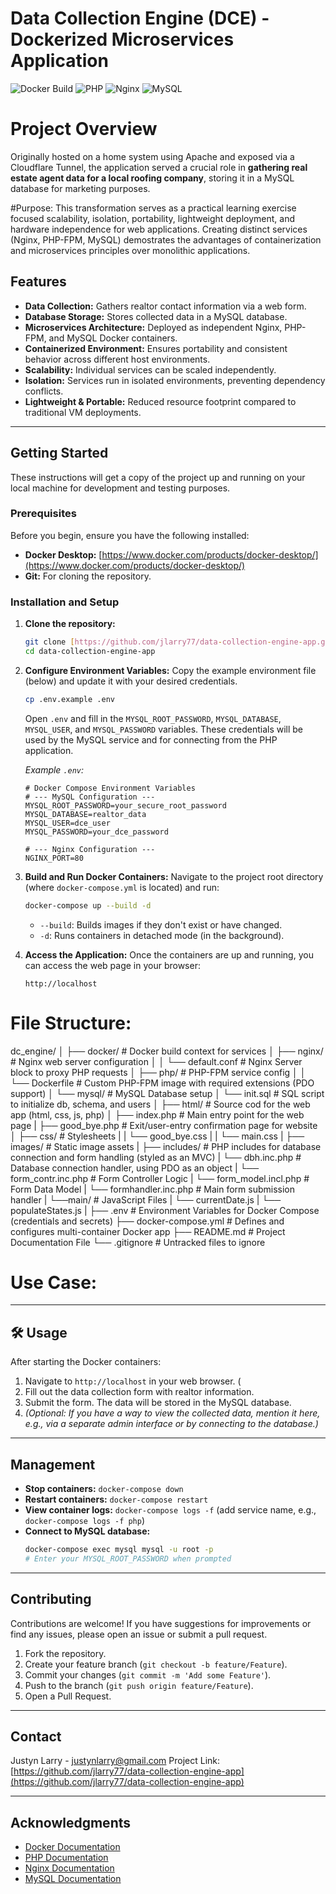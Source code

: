 # Data Collection Engine (DCE) - Dockerized Microservices Application
![Docker Build](https://img.shields.io/badge/Docker-2496ED?style=for-the-badge&logo=docker&logoColor=white)
![PHP](https://img.shields.io/badge/PHP-777BB4?style=for-the-badge&logo=php&logoColor=white)
![Nginx](https://img.shields.io/badge/Nginx-009639?style=for-the-badge&logo=nginx&logoColor=white)
![MySQL](https://img.shields.io/badge/MySQL-4479A1?style=for-the-badge&logo=mysql&logoColor=white)

# Project Overview
Originally hosted on a home system using Apache and exposed via a Cloudflare Tunnel, the application served a crucial role in **gathering real estate agent data for a local roofing company**, storing it in a MySQL database for marketing purposes.

#Purpose:
This transformation serves as a practical learning exercise focused scalability, isolation, portability, lightweight deployment, and hardware independence for web applications.  Creating distinct services (Nginx, PHP-FPM, MySQL) demostrates the advantages of containerization and microservices principles over monolithic applications.

## Features

* **Data Collection:** Gathers realtor contact information via a web form.
* **Database Storage:** Stores collected data in a MySQL database.
* **Microservices Architecture:** Deployed as independent Nginx, PHP-FPM, and MySQL Docker containers.
* **Containerized Environment:** Ensures portability and consistent behavior across different host environments.
* **Scalability:** Individual services can be scaled independently.
* **Isolation:** Services run in isolated environments, preventing dependency conflicts.
* **Lightweight & Portable:** Reduced resource footprint compared to traditional VM deployments.

---

## Getting Started

These instructions will get a copy of the project up and running on your local machine for development and testing purposes.

### Prerequisites

Before you begin, ensure you have the following installed:

* **Docker Desktop:** [https://www.docker.com/products/docker-desktop/](https://www.docker.com/products/docker-desktop/)
* **Git:** For cloning the repository.

### Installation and Setup

1.  **Clone the repository:**
    ```bash
    git clone [https://github.com/jlarry77/data-collection-engine-app.git](https://github.com/jlarry77/data-collection-engine-app.git)
    cd data-collection-engine-app
    ```

2.  **Configure Environment Variables:**
    Copy the example environment file (below) and update it with your desired credentials.
    ```bash
    cp .env.example .env
    ```
    Open `.env` and fill in the `MYSQL_ROOT_PASSWORD`, `MYSQL_DATABASE`, `MYSQL_USER`, and `MYSQL_PASSWORD` variables. These credentials will be used by the MySQL service and for connecting from the PHP application.

    *Example `.env`:*
    ```
    # Docker Compose Environment Variables
    # --- MySQL Configuration ---
    MYSQL_ROOT_PASSWORD=your_secure_root_password
    MYSQL_DATABASE=realtor_data
    MYSQL_USER=dce_user
    MYSQL_PASSWORD=your_dce_password

    # --- Nginx Configuration ---
    NGINX_PORT=80
    ```

3.  **Build and Run Docker Containers:**
    Navigate to the project root directory (where `docker-compose.yml` is located) and run:
    ```bash
    docker-compose up --build -d
    ```
    * `--build`: Builds images if they don't exist or have changed.
    * `-d`: Runs containers in detached mode (in the background).

4.  **Access the Application:**
    Once the containers are up and running, you can access the web page in your browser:
    ```
    http://localhost
    ```


# File Structure:

dc_engine/
│
├── docker/                       # Docker build context for services
│   ├── nginx/                    # Nginx web server configuration
│   │   └── default.conf          # Nginx Server block to proxy PHP requests
│   ├── php/                      # PHP-FPM service config
│   │   └── Dockerfile            # Custom PHP-FPM image with required extensions (PDO support)
│   └── mysql/                    # MySQL Database setup
│       └── init.sql              # SQL script to initialize db, schema, and users
│
├── html/                         # Source cod for the web app (html, css, js, php)
│   ├── index.php                 # Main entry point for the web page
|   ├── good_bye.php              # Exit/user-entry confirmation page for website
│   ├── css/                      # Stylesheets
|   |   └── good_bye.css
|   |   └── main.css
|   ├── images/                   # Static image assets
|   ├── includes/                 # PHP includes for database connection and form handling (styled as an MVC)
|       └── dbh.inc.php           # Database connection handler, using PDO as an object
|       └── form_contr.inc.php    # Form Controller Logic
|       └── form_model.incl.php   # Form Data Model
|       └── formhandler.inc.php   # Main form submission handler
|   └──main/                      # JavaScript Files
|      └── currentDate.js
|      └── populateStates.js
|
├── .env                          # Environment Variables for Docker Compose (credentials and secrets)
├── docker-compose.yml            # Defines and configures multi-container Docker app
├── README.md                     # Project Documentation File
└── .gitignore                    # Untracked files to ignore

# Use Case:
---

## 🛠️ Usage

After starting the Docker containers:

1.  Navigate to `http://localhost` in your web browser. (
2.  Fill out the data collection form with realtor information.
3.  Submit the form. The data will be stored in the MySQL database.
4.  *(Optional: If you have a way to view the collected data, mention it here, e.g., via a separate admin interface or by connecting to the database.)*

---

## Management

* **Stop containers:**
    `docker-compose down`
* **Restart containers:**
    `docker-compose restart`
* **View container logs:**
    `docker-compose logs -f`  (add service name, e.g., `docker-compose logs -f php`)
* **Connect to MySQL database:**
    ```bash
    docker-compose exec mysql mysql -u root -p
    # Enter your MYSQL_ROOT_PASSWORD when prompted
    ```

---

## Contributing

Contributions are welcome! If you have suggestions for improvements or find any issues, please open an issue or submit a pull request.

1.  Fork the repository.
2.  Create your feature branch (`git checkout -b feature/Feature`).
3.  Commit your changes (`git commit -m 'Add some Feature'`).
4.  Push to the branch (`git push origin feature/Feature`).
5.  Open a Pull Request.

---

## Contact

Justyn Larry - justynlarry@gmail.com
Project Link: [https://github.com/jlarry77/data-collection-engine-app](https://github.com/jlarry77/data-collection-engine-app)

---

## Acknowledgments

* [Docker Documentation](https://docs.docker.com/)
* [PHP Documentation](https://www.php.net/docs.php)
* [Nginx Documentation](https://nginx.org/en/docs/)
* [MySQL Documentation](https://dev.mysql.com/doc/)


